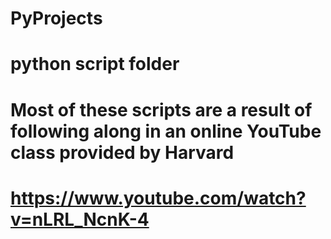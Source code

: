 # PyProjects <br>
# python script folder <br>
# Most of these scripts are a result of following along in an online YouTube class provided by Harvard <br>
# https://www.youtube.com/watch?v=nLRL_NcnK-4   <br>
